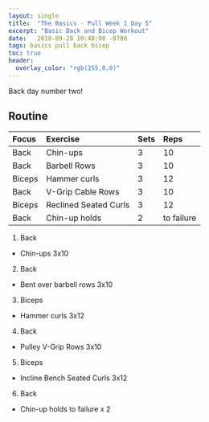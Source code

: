 ```yaml
---
layout: single
title:  "The Basics - Pull Week 1 Day 5"
excerpt: "Basic Back and Bicep Workout"
date:   2018-09-28 10:48:00 -0700
tags: basics pull back bicep
toc: true
header:
  overlay_color: "rgb(255,0,0)"
---
```

Back day number two!

## Routine

| Focus | Exercise | Sets | Reps |
|:-|:-|:-|:-|
|Back|Chin-ups|3|10|
|Back|Barbell Rows|3|10|
|Biceps|Hammer curls|3|12|
|Back|V-Grip Cable Rows|3|10|
|Biceps|Reclined Seated Curls|3|12|
|Back|Chin-up holds|2|to failure|

1. Back
  - Chin-ups 3x10
2. Back
  - Bent over barbell rows 3x10
3. Biceps
  - Hammer curls 3x12
4. Back
  - Pulley V-Grip Rows 3x10
5. Biceps
  - Incline Bench Seated Curls 3x12
6. Back
  - Chin-up holds to failure x 2
